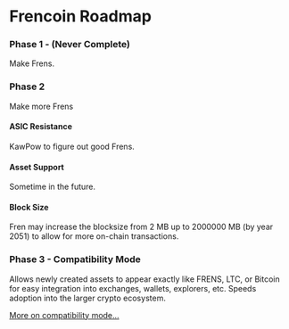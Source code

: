 # Frencoin Roadmap

### Phase 1 - (Never Complete)

Make Frens.

### Phase 2 

Make more Frens

#### ASIC Resistance

KawPow to figure out good Frens.

#### Asset Support

Sometime in the future.

#### Block Size

Fren may increase the blocksize from 2 MB up to 2000000 MB (by year 2051) to allow for more on-chain transactions.


### Phase 3 - Compatibility Mode

Allows newly created assets to appear exactly like FRENS, LTC, or Bitcoin for easy integration into exchanges, wallets, explorers, etc.
Speeds adoption into the larger crypto ecosystem.

[More on compatibility mode...](./compatibility-mode/README.md)


